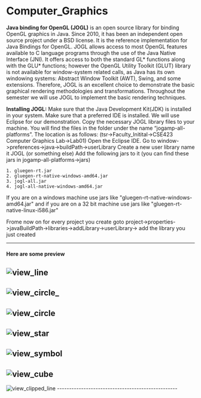 # Computer_Graphics

**Java binding for OpenGL (JOGL)** is an open source library for binding OpenGL graphics in Java. Since 2010, it has been an independent open source project under a BSD license. It is the reference implementation for Java Bindings for OpenGL. JOGL allows access to most OpenGL features available to C language programs through the use of the Java Native Interface (JNI). It offers access to both the standard GL* functions along with the GLU* functions; however the OpenGL Utility Toolkit (GLUT) library is not available for window-system related calls, as Java has its own windowing systems: Abstract Window Toolkit (AWT), Swing, and some extensions. Therefore, JOGL is an excellent choice to demonstrate the basic graphical rendering methodologies and transformations. Throughout the semester we will use JOGL to implement the basic rendering techniques. 

**Installing JOGL:**
Make sure that the Java Development Kit(JDK) is installed in your system.
Make sure that a preferred IDE is installed. We will use Eclipse for our demonstration. 
Copy the necessary JOGL library files to your machine. You will find the files in the folder under the name “jogamp-all-platforms”. The location is as follows: (tsr->Faculty_Initital->CSE423 Computer Graphics Lab->Lab01)
Open the Eclipse IDE. 
Go to window->preferences->java->buildPath->userLibrary
Create a new user library name it JOGL (or something else)
Add the following jars to it (you can find these jars in jogamp-all-platforms->jars)
```
1. gluegen-rt.jar
2. gluegen-rt-native-windows-amd64.jar
3. jogl-all.jar
4. jogl-all-native-windows-amd64.jar
```
If you are on a windows machine use jars like "gluegen-rt-native-windows-amd64.jar" and if you are on a 32 bit machine use jars like "gluegen-rt-native-linux-i586.jar"

Frome now on for every project you create goto project->properties->javaBuildPath->libraries->addLibrary->userLibrary-> add the library you just created

--------------------------------------------------

#### Here are some preview 

![view_line](https://user-images.githubusercontent.com/35567854/70389661-b3ef4480-19ec-11ea-9d27-b739fe92b5a7.PNG) </br>
--------------------------------------------------
![view_circle_](https://user-images.githubusercontent.com/35567854/70389665-b487db00-19ec-11ea-813a-92698b7fb0f7.PNG) </br>
--------------------------------------------------
![view_circle](https://user-images.githubusercontent.com/35567854/70389664-b487db00-19ec-11ea-8e42-1198a7122c66.PNG) </br>
--------------------------------------------------
![view_star](https://user-images.githubusercontent.com/35567854/70389662-b3ef4480-19ec-11ea-8cf4-9b6aa861bf11.PNG) </br>
--------------------------------------------------
![view_symbol](https://user-images.githubusercontent.com/35567854/70389663-b487db00-19ec-11ea-903f-0ed8bef40efe.PNG) </br>
--------------------------------------------------
![view_cube](https://user-images.githubusercontent.com/35567854/70390091-0bdc7a00-19f2-11ea-9fc1-300fef34f036.PNG) </br>
--------------------------------------------------
![view_clipped_line](https://user-images.githubusercontent.com/35567854/70389660-b3ef4480-19ec-11ea-9fcd-3da11ef95320.PNG) --------------------------------------------------
